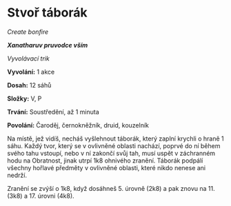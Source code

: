 # Stvoř táborák

*Create bonfire*

***Xanatharuv pruvodce vším***

 *Vyvolávací trik* 

**Vyvolání:** 1 akce

**Dosah:** 12 sáhů

**Složky:** V, P

**Trvání:** Soustředění, až 1 minuta

**Povolání:** Čaroděj, černokněžník, druid, kouzelník

Na místě, jež vidíš, necháš vyšlehnout táborák, který zaplní krychli o hraně 1 sáhu. Každý tvor, který se v ovlivněné oblasti nachází, poprvé do ní během svého tahu vstoupí, nebo v ní zakončí svůj tah, musí uspět v záchranném hodu na Obratnost, jinak utrpí 1k8 ohnivého zranění. Táborák podpálí všechny hořlavé předměty v ovlivněné oblasti, které nikdo nenese ani nedrží.

Zranění se zvýší o 1k8, když dosáhneš 5. úrovně (2k8) a pak znovu na 11. (3k8) a 17. úrovni (4k8).